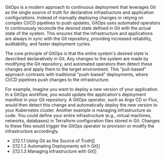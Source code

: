 GitOps is a modern approach to continuous deployment that leverages Git as the single source of truth for declarative infrastructure and application configurations. Instead of manually deploying changes or relying on complex CI/CD pipelines to push updates, GitOps uses automated operators to continuously reconcile the desired state defined in Git with the actual state of the system. This ensures that the infrastructure and applications are always in sync with the Git repository, providing increased reliability, auditability, and faster deployment cycles.

The core principle of GitOps is that the entire system's desired state is described declaratively in Git. Any changes to the system are made by modifying the Git repository, and automated operators then detect these changes and apply them to the target environment. This "pull-based" approach contrasts with traditional "push-based" deployments, where CI/CD pipelines push changes to the infrastructure.

For example, imagine you want to deploy a new version of your application. In a GitOps workflow, you would update the application's deployment manifest in your Git repository. A GitOps operator, such as Argo CD or Flux, would then detect this change and automatically deploy the new version to your Kubernetes cluster. Another example is managing infrastructure as code. You could define your entire infrastructure (e.g., virtual machines, networks, databases) in Terraform configuration files stored in Git. Changes to these files would trigger the GitOps operator to provision or modify the infrastructure accordingly.

- [[12.1.1 Using Git as the Source of Truth]]
- [[12.1.2 Automating Deployments wit h Git]]
- [[12.1.3 Managing Infrastructure with Git]]